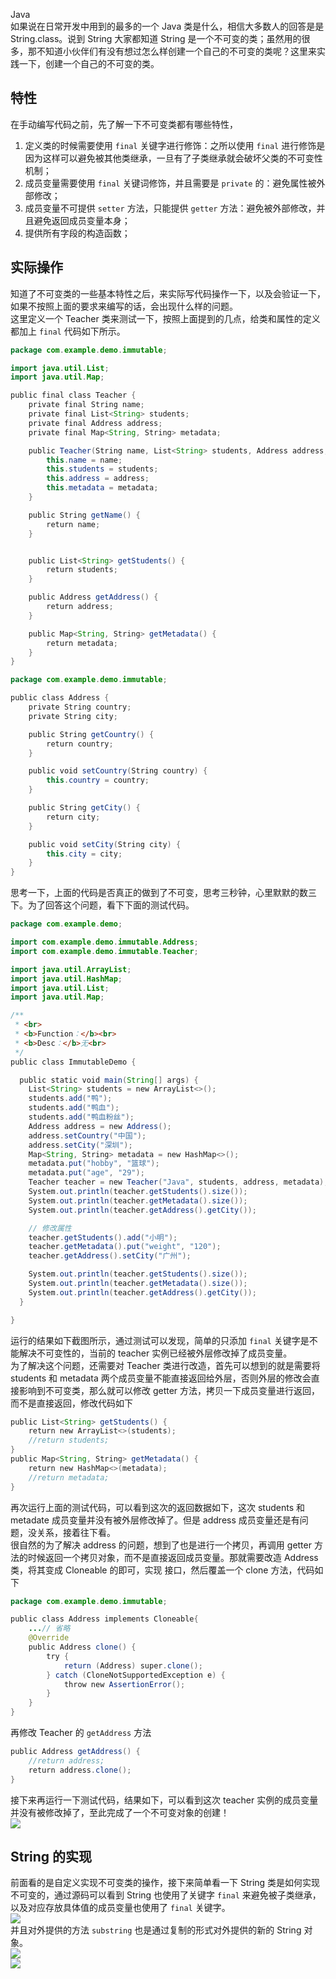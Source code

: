 Java<br />如果说在日常开发中用到的最多的一个 Java 类是什么，相信大多数人的回答是是 String.class。说到 String 大家都知道 String 是一个不可变的类；虽然用的很多，那不知道小伙伴们有没有想过怎么样创建一个自己的不可变的类呢？这里来实践一下，创建一个自己的不可变的类。
<a name="KwYmz"></a>
## 特性
在手动编写代码之前，先了解一下不可变类都有哪些特性，

1. 定义类的时候需要使用 `final` 关键字进行修饰：之所以使用 `final` 进行修饰是因为这样可以避免被其他类继承，一旦有了子类继承就会破坏父类的不可变性机制；
2. 成员变量需要使用 `final` 关键词修饰，并且需要是 `private` 的：避免属性被外部修改；
3. 成员变量不可提供 `setter` 方法，只能提供 `getter` 方法：避免被外部修改，并且避免返回成员变量本身；
4. 提供所有字段的构造函数；
<a name="XrbyG"></a>
## 实际操作
知道了不可变类的一些基本特性之后，来实际写代码操作一下，以及会验证一下，如果不按照上面的要求来编写的话，会出现什么样的问题。<br />这里定义一个 Teacher 类来测试一下，按照上面提到的几点，给类和属性的定义都加上 `final` 代码如下所示。
```java
package com.example.demo.immutable;

import java.util.List;
import java.util.Map;

public final class Teacher {
    private final String name;
    private final List<String> students;
    private final Address address;
    private final Map<String, String> metadata;

    public Teacher(String name, List<String> students, Address address, Map<String, String> metadata) {
        this.name = name;
        this.students = students;
        this.address = address;
        this.metadata = metadata;
    }

    public String getName() {
        return name;
    }


    public List<String> getStudents() {
        return students;
    }

    public Address getAddress() {
        return address;
    }

    public Map<String, String> getMetadata() {
        return metadata;
    }
}
```
```java
package com.example.demo.immutable;

public class Address {
    private String country;
    private String city;

    public String getCountry() {
        return country;
    }

    public void setCountry(String country) {
        this.country = country;
    }

    public String getCity() {
        return city;
    }

    public void setCity(String city) {
        this.city = city;
    }
}
```
思考一下，上面的代码是否真正的做到了不可变，思考三秒钟，心里默默的数三下。为了回答这个问题，看下下面的测试代码。
```java
package com.example.demo;

import com.example.demo.immutable.Address;
import com.example.demo.immutable.Teacher;

import java.util.ArrayList;
import java.util.HashMap;
import java.util.List;
import java.util.Map;

/**
 * <br>
 * <b>Function：</b><br>
 * <b>Desc：</b>无<br>
 */
public class ImmutableDemo {

  public static void main(String[] args) {
    List<String> students = new ArrayList<>();
    students.add("鸭");
    students.add("鸭血");
    students.add("鸭血粉丝");
    Address address = new Address();
    address.setCountry("中国");
    address.setCity("深圳");
    Map<String, String> metadata = new HashMap<>();
    metadata.put("hobby", "篮球");
    metadata.put("age", "29");
    Teacher teacher = new Teacher("Java", students, address, metadata);
    System.out.println(teacher.getStudents().size());
    System.out.println(teacher.getMetadata().size());
    System.out.println(teacher.getAddress().getCity());

    // 修改属性
    teacher.getStudents().add("小明");
    teacher.getMetadata().put("weight", "120");
    teacher.getAddress().setCity("广州");

    System.out.println(teacher.getStudents().size());
    System.out.println(teacher.getMetadata().size());
    System.out.println(teacher.getAddress().getCity());
  }

}
```
运行的结果如下截图所示，通过测试可以发现，简单的只添加 `final` 关键字是不能解决不可变性的，当前的 teacher 实例已经被外层修改掉了成员变量。<br />为了解决这个问题，还需要对 Teacher 类进行改造，首先可以想到的就是需要将 students 和 metadata 两个成员变量不能直接返回给外层，否则外层的修改会直接影响到不可变类，那么就可以修改 getter 方法，拷贝一下成员变量进行返回，而不是直接返回，修改代码如下
```java
public List<String> getStudents() {
    return new ArrayList<>(students);
    //return students;
}
public Map<String, String> getMetadata() {
    return new HashMap<>(metadata);
    //return metadata;
}
```
再次运行上面的测试代码，可以看到这次的返回数据如下，这次 students 和 metadate 成员变量并没有被外层修改掉了。但是 address 成员变量还是有问题，没关系，接着往下看。<br />很自然的为了解决 address 的问题，想到了也是进行一个拷贝，再调用 getter 方法的时候返回一个拷贝对象，而不是直接返回成员变量。那就需要改造 Address 类，将其变成 Cloneable 的即可，实现 接口，然后覆盖一个 clone 方法，代码如下
```java
package com.example.demo.immutable;

public class Address implements Cloneable{
    ...// 省略
    @Override
    public Address clone() {
        try {
            return (Address) super.clone();
        } catch (CloneNotSupportedException e) {
            throw new AssertionError();
        }
    }
}
```
再修改 Teacher 的 `getAddress` 方法
```java
public Address getAddress() {
    //return address;
    return address.clone();
}
```
接下来再运行一下测试代码，结果如下，可以看到这次 teacher 实例的成员变量并没有被修改掉了，至此完成了一个不可变对象的创建！<br />![](https://cdn.nlark.com/yuque/0/2022/jpeg/396745/1669441857690-b20ab9bf-4e15-4032-b0d5-1a487c676005.jpeg#averageHue=%2335352d&clientId=uadcc1c3b-cf05-4&from=paste&id=ucb4a7c02&originHeight=772&originWidth=1080&originalType=url&ratio=1&rotation=0&showTitle=false&status=done&style=none&taskId=u957e2a76-6250-43c2-8f94-95252c35d70&title=)
<a name="sE1eP"></a>
## String 的实现
前面看的是自定义实现不可变类的操作，接下来简单看一下 String 类是如何实现不可变的，通过源码可以看到 String 也使用了关键字 `final` 来避免被子类继承，以及对应存放具体值的成员变量也使用了 `final` 关键字。<br />![](https://cdn.nlark.com/yuque/0/2022/jpeg/396745/1669441857665-51c26145-f992-45b8-8966-14b5d4d1d337.jpeg#averageHue=%23302a20&clientId=uadcc1c3b-cf05-4&from=paste&id=u0f2a30ad&originHeight=685&originWidth=1080&originalType=url&ratio=1&rotation=0&showTitle=false&status=done&style=none&taskId=udcb89123-166f-4d81-ab15-9244d220721&title=)<br />并且对外提供的方法 `substring` 也是通过复制的形式对外提供的新的 String 对象。<br />![](https://cdn.nlark.com/yuque/0/2022/jpeg/396745/1669441857587-512e95cf-e6d0-43ac-9067-b4af5b619a7c.jpeg#averageHue=%23444444&clientId=uadcc1c3b-cf05-4&from=paste&id=ua21177d4&originHeight=301&originWidth=1080&originalType=url&ratio=1&rotation=0&showTitle=false&status=done&style=none&taskId=u2ce3ad45-0cbf-469d-8ed4-418e75a48ea&title=)<br />![](https://cdn.nlark.com/yuque/0/2022/jpeg/396745/1669441857927-5692475f-881c-45a2-b8f2-33f1ed61d4f3.jpeg#averageHue=%233e3d3d&clientId=uadcc1c3b-cf05-4&from=paste&id=u04b27bb6&originHeight=363&originWidth=1080&originalType=url&ratio=1&rotation=0&showTitle=false&status=done&style=none&taskId=udd863b21-457d-4348-8dc6-72182930e1b&title=)
